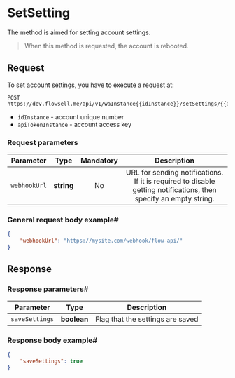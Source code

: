 # SetSetting

The method is aimed for setting account settings.

> When this method is requested, the account is rebooted.

## Request

To set account settings, you have to execute a request at:

```
POST https://dev.flowsell.me/api/v1/waInstance{{idInstance}}/setSettings/{{apiTokenInstance}}
```

- `idInstance` - account unique number
- `apiTokenInstance` - account access key

### Request parameters

| **Parameter** |  **Type**  | **Mandatory** |                                                  **Description**                                                  |
|:-------------:|:----------:|:-------------:|:-----------------------------------------------------------------------------------------------------------------:|
| `webhookUrl`  | **string** |      No       | 	URL for sending notifications. If it is required to disable getting notifications, then specify an empty string. |

### General request body example#

```json
{
    "webhookUrl": "https://mysite.com/webhook/flow-api/"
}
```

## Response

### Response parameters#

| **Parameter**  |  **Type**   |         **Description**          |
|:--------------:|:-----------:|:--------------------------------:|
| `saveSettings` | **boolean** | Flag that the settings are saved |

### Response body example#

```json
{
    "saveSettings": true
}
```